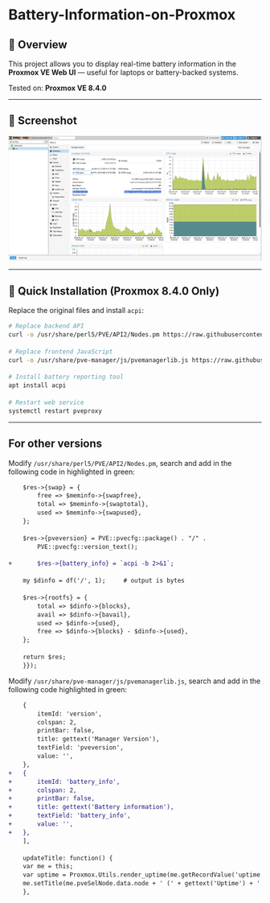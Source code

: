 # Battery-Information-on-Proxmox

## 🔋 Overview

This project allows you to display real-time battery information in the **Proxmox VE Web UI** — useful for laptops or battery-backed systems.

Tested on: **Proxmox VE 8.4.0**

---

## 📸 Screenshot

![Battery Info in Proxmox UI](./img/battery%20information.png)

---

## 🚀 Quick Installation (Proxmox 8.4.0 Only)

Replace the original files and install `acpi`:

```bash
# Replace backend API
curl -o /usr/share/perl5/PVE/API2/Nodes.pm https://raw.githubusercontent.com/dbghelp/Battery-Information-on-Proxmox/main/Nodes.pm

# Replace frontend JavaScript
curl -o /usr/share/pve-manager/js/pvemanagerlib.js https://raw.githubusercontent.com/dbghelp/Battery-Information-on-Proxmox/main/pvemanagerlib.js

# Install battery reporting tool
apt install acpi

# Restart web service
systemctl restart pveproxy
```

---

## For other versions
Modify ```/usr/share/perl5/PVE/API2/Nodes.pm```, search and add in the following code in highlighted in green:
```diff
	$res->{swap} = {
	    free => $meminfo->{swapfree},
	    total => $meminfo->{swaptotal},
	    used => $meminfo->{swapused},
	};

	$res->{pveversion} = PVE::pvecfg::package() . "/" .
	    PVE::pvecfg::version_text();
		
+       $res->{battery_info} = `acpi -b 2>&1`; 

	my $dinfo = df('/', 1);     # output is bytes

	$res->{rootfs} = {
	    total => $dinfo->{blocks},
	    avail => $dinfo->{bavail},
	    used => $dinfo->{used},
	    free => $dinfo->{blocks} - $dinfo->{used},
	};

	return $res;
    }});
```

Modify ```/usr/share/pve-manager/js/pvemanagerlib.js```, search and add in the following code highlighted in green:

```diff
	{
	    itemId: 'version',
	    colspan: 2,
	    printBar: false,
	    title: gettext('Manager Version'),
	    textField: 'pveversion',
	    value: '',
	},
+	{
+	    itemId: 'battery_info',
+	    colspan: 2,
+	    printBar: false,
+	    title: gettext('Battery information'),
+	    textField: 'battery_info',
+	    value: '',
+	},	
    ],

    updateTitle: function() {
	var me = this;
	var uptime = Proxmox.Utils.render_uptime(me.getRecordValue('uptime'));
	me.setTitle(me.pveSelNode.data.node + ' (' + gettext('Uptime') + ': ' + uptime + ')');
    },
```
